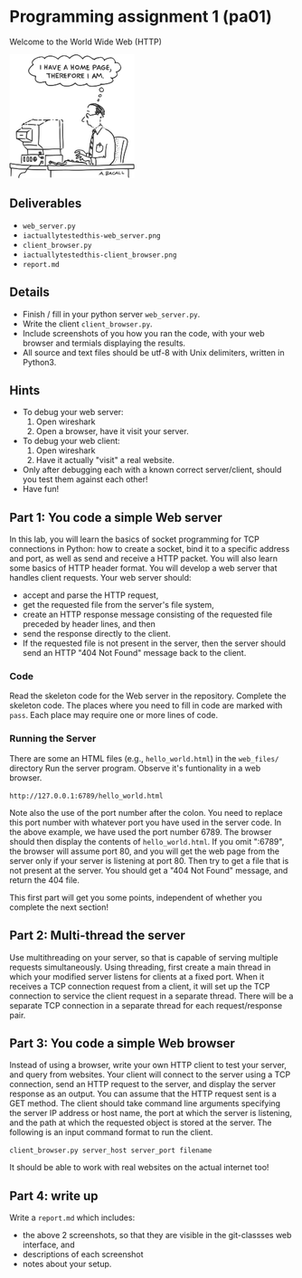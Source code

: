 # Programming assignment 1 (pa01)
Welcome to the World Wide Web (HTTP)

![](ithinkthereforeiam.png)

## Deliverables
* `web_server.py`
* `iactuallytestedthis-web_server.png`
* `client_browser.py`
* `iactuallytestedthis-client_browser.png`
* `report.md`

## Details
* Finish / fill in your python server `web_server.py`.
* Write the client `client_browser.py`.
* Include screenshots of you how you ran the code,
with your web browser and termials displaying the results.
* All source and text files should be utf-8 with Unix delimiters, written in Python3.

## Hints
* To debug your web server:
    1. Open wireshark
    2. Open a browser, have it visit your server.
* To debug your web client:
    1. Open wireshark
    2. Have it actually "visit" a real website.
* Only after debugging each with a known correct server/client,
should you test them against each other!
* Have fun!

## Part 1: You code a simple Web server
In this lab, you will learn the basics of socket programming for TCP connections in Python:
how to create a socket, bind it to a specific address and port, 
as well as send and receive a HTTP packet.
You will also learn some basics of HTTP header format.
You will develop a web server that handles client requests.
Your web server should:
* accept and parse the HTTP request, 
* get the requested file from the server's file system, 
* create an HTTP response message consisting of the requested file preceded by header lines, and then 
* send the response directly to the client.
* If the requested file is not present in the server, 
then the server should send an HTTP "404 Not Found" message back to the client.

### Code
Read the skeleton code for the Web server in the repository.
Complete the skeleton code.
The places where you need to fill in code are marked with `pass`.
Each place may require one or more lines of code.

### Running the Server
There are some an HTML files (e.g., `hello_world.html`) in the `web_files/` directory
Run the server program.
Observe it's funtionality in a web browser.

`http://127.0.0.1:6789/hello_world.html`

Note also the use of the port number after the colon.
You need to replace this port number with whatever port you have used in the server code.
In the above example, we have used the port number 6789.
The browser should then display the contents of `hello_world.html`.
If you omit ":6789", the browser will assume port 80,
and you will get the web page from the server only if your server is listening at port 80.
Then try to get a file that is not present at the server. 
You should get a "404 Not Found" message, and return the 404 file.

This first part will get you some points, independent of whether you complete the next section!

## Part 2: Multi-thread the server
Use multithreading on your server, so that is capable of serving multiple requests simultaneously.
Using threading, first create a main thread in which your modified server listens for clients at a fixed port.
When it receives a TCP connection request from a client,
it will set up the TCP connection to service the client request in a separate thread.
There will be a separate TCP connection in a separate thread for each request/response pair.

## Part 3: You code a simple Web browser
Instead of using a browser, write your own HTTP client to test your server, and query from websites.
Your client will connect to the server using a TCP connection,
send an HTTP request to the server,
and display the server response as an output.
You can assume that the HTTP request sent is a GET method.
The client should take command line arguments specifying the server IP address or host name,
the port at which the server is listening,
and the path at which the requested object is stored at the server.
The following is an input command format to run the client.

`client_browser.py server_host server_port filename`

It should be able to work with real websites on the actual internet too!

## Part 4: write up
Write a `report.md` which includes:
* the above 2 screenshots, so that they are visible in the git-classses web interface, and 
* descriptions of each screenshot
* notes about your setup.
